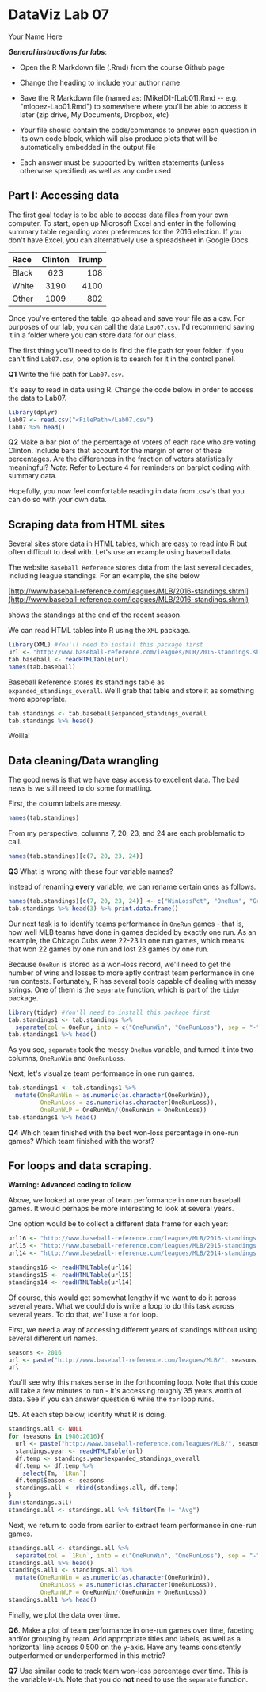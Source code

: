 # DataViz Lab 07
Your Name Here  



***General instructions for labs***: 

+  Open the R Markdown file (.Rmd) from the course Github page

+  Change the heading to include your author name

+  Save the R Markdown file (named as:  [MikeID]-[Lab01].Rmd -- e.g. "mlopez-Lab01.Rmd") to somewhere where you'll be able to access it later (zip drive, My Documents, Dropbox, etc)

+  Your file should contain the code/commands to answer each question in its own code block, which will also produce plots that will be automatically embedded in the output file

+  Each answer must be supported by written statements (unless otherwise specified) as well as any code used

## Part I: Accessing data

The first goal today is to be able to access data files from your own computer. To start, open up Microsoft Excel and enter in the following summary table regarding voter preferences for the 2016 election. If you don't have Excel, you can alternatively use a spreadsheet in Google Docs.


| Race   | Clinton | Trump|
| :------------ | :-----------: | -------------------: |
| Black| 623| 108 |
| White| 3190| 4100|
| Other| 1009  | 802|

Once you've entered the table, go ahead and save your file as a csv. For purposes of our lab, you can call the data `Lab07.csv`. I'd recommend saving it in a folder where you can store data for our class. 

The first thing you'll need to do is find the file path for your folder. If you can't find `Lab07.csv`, one option is to search for it in the control panel.

**Q1** Write the file path for `Lab07.csv`.

It's easy to read in data using R. Change the code below in order to access the data to Lab07.


```r
library(dplyr)
lab07 <- read.csv("<FilePath>/Lab07.csv")
lab07 %>% head()
```

**Q2** Make a bar plot of the percentage of voters of each race who are voting Clinton. Include bars that account for the margin of error of these percentages. Are the differences in the fraction of voters statistically meaningful? *Note*: Refer to Lecture 4 for reminders on barplot coding with summary data.

Hopefully, you now feel comfortable reading in data from .csv's that you can do so with your own data.



## Scraping data from HTML sites


Several sites store data in HTML tables, which are easy to read into R but often difficult to deal with. Let's use an example using baseball data. 

The website `Baseball Reference` stores data from the last several decades, including league standings. For an example, the site below

[http://www.baseball-reference.com/leagues/MLB/2016-standings.shtml](http://www.baseball-reference.com/leagues/MLB/2016-standings.shtml)

shows the standings at the end of the recent season.

We can read HTML tables into R using the `XML` package.


```r
library(XML) #You'll need to install this package first
url <- "http://www.baseball-reference.com/leagues/MLB/2016-standings.shtml"
tab.baseball <- readHTMLTable(url)
names(tab.baseball)
```

Baseball Reference stores its standings table as `expanded_standings_overall`. We'll grab that table and store it as something more appropriate.


```r
tab.standings <- tab.baseball$expanded_standings_overall
tab.standings %>% head()
```

Woilla!

## Data cleaning/Data wrangling

The good news is that we have easy access to excellent data. The bad news is we still need to do some formatting. 

First, the column labels are messy. 


```r
names(tab.standings)
```

From my perspective, columns 7, 20, 23, and 24 are each problematic to call. 


```r
names(tab.standings)[c(7, 20, 23, 24)]
```

**Q3** What is wrong with these four variable names? 

Instead of renaming **every** variable, we can rename certain ones as follows.


```r
names(tab.standings)[c(7, 20, 23, 24)] <- c("WinLossPct", "OneRun", "Gr500", "L500")
tab.standings %>% head(3) %>% print.data.frame()
```


Our next task is to identify teams performance in `OneRun` games - that is, how well MLB teams have done in games decided by exactly one run. As an example, the Chicago Cubs were 22-23 in one run games, which means that won 22 games by one run and lost 23 games by one run.

Because `OneRun` is stored as a won-loss record, we'll need to get the number of wins and losses to more aptly contrast team performance in one run contests. Fortunately, R has several tools capable of dealing with messy strings. One of them is the `separate` function, which is part of the `tidyr` package.


```r
library(tidyr) #You'll need to install this package first
tab.standings1 <- tab.standings %>%
  separate(col = OneRun, into = c("OneRunWin", "OneRunLoss"), sep = "-")
tab.standings1 %>% head()
```

As you see, `separate` took the messy `OneRun` variable, and turned it into two columns, `OneRunWin` and `OneRunLoss`.

Next, let's visualize team performance in one run games.


```r
tab.standings1 <- tab.standings1 %>%
  mutate(OneRunWin = as.numeric(as.character(OneRunWin)),
         OneRunLoss = as.numeric(as.character(OneRunLoss)),
         OneRunWLP = OneRunWin/(OneRunWin + OneRunLoss))
tab.standings1 %>% head()
```

**Q4** Which team finished with the best won-loss percentage in one-run games? Which team finished with the worst?

## For loops and data scraping.

**Warning: Advanced coding to follow**

Above, we looked at one year of team performance in one run baseball games. It would perhaps be more interesting to look at several years. 

One option would be to collect a different data frame for each year:


```r
url16 <- "http://www.baseball-reference.com/leagues/MLB/2016-standings.shtml"
url15 <- "http://www.baseball-reference.com/leagues/MLB/2015-standings.shtml"
url14 <- "http://www.baseball-reference.com/leagues/MLB/2014-standings.shtml"

standings16 <- readHTMLTable(url16)
standings15 <- readHTMLTable(url15)
standings14 <- readHTMLTable(url14)
```

Of course, this would get somewhat lengthy if we want to do it across several years. What we could do is write a loop to do this task across several years. To do that, we'll use a `for` loop.

First, we need a way of accessing different years of standings without using several different url names.


```r
seasons <- 2016
url <- paste("http://www.baseball-reference.com/leagues/MLB/", seasons, "-standings.shtml", sep = "")
url
```

You'll see why this makes sense in the forthcoming loop. Note that this code will take a few minutes to run - it's accessing roughly 35 years worth of data. See if you can answer question 6 while the `for` loop runs.

**Q5**. At each step below, identify what R is doing.


```r
standings.all <- NULL
for (seasons in 1980:2016){
  url <- paste("http://www.baseball-reference.com/leagues/MLB/", seasons, "-standings.shtml", sep = "")
  standings.year <- readHTMLTable(url)
  df.temp <- standings.year$expanded_standings_overall
  df.temp <- df.temp %>%
    select(Tm, `1Run`)
  df.temp$Season <- seasons
  standings.all <- rbind(standings.all, df.temp)
}
dim(standings.all)
standings.all <- standings.all %>% filter(Tm != "Avg")
```

Next, we return to code from earlier to extract team performance in one-run games.


```r
standings.all <- standings.all %>%
  separate(col = `1Run`, into = c("OneRunWin", "OneRunLoss"), sep = "-")
standings.all %>% head()
standings.all1 <- standings.all %>%
  mutate(OneRunWin = as.numeric(as.character(OneRunWin)),
         OneRunLoss = as.numeric(as.character(OneRunLoss)),
         OneRunWLP = OneRunWin/(OneRunWin + OneRunLoss))
standings.all1 %>% head()
```

Finally, we plot the data over time.

**Q6**. Make a plot of team performance in one-run games over time, faceting and/or grouping by team. Add appropriate titles and labels, as well as a horizontal line across 0.500 on the y-axis. Have any teams consistently outperformed or underperformed in this metric?

**Q7** Use similar code to track team won-loss percentage over time. This is the variable `W-L%`. Note that you do **not** need to use the `separate` function. 

